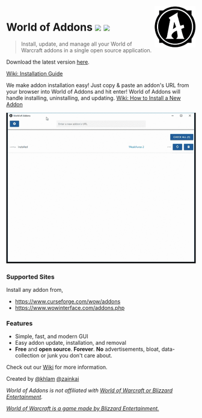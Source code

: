<img align="right" width="110" height="110" src="./assets/200x200.png?raw=true">

# World of Addons <a href="https://ci.appveyor.com/project/khlam/worldofaddons-7jvip"><img src="https://ci.appveyor.com/api/projects/status/github/worldofaddons/worldofaddons?branch=master&svg=true" /></a> <a href="https://discord.gg/NsSM9Fn"><img src="https://img.shields.io/badge/discord-join-7289DA.svg?logo=discord&longCache=true&style=flat" /></a>

> Install, update, and manage all your World of Warcraft addons in a single open source application.

Download the latest version [here](https://github.com/WorldofAddons/worldofaddons/releases).

[Wiki: Installation Guide](https://github.com/WorldofAddons/worldofaddons/wiki/Installation-Guide-%5BWindows-Mac-Linux%5D) 

We make addon installation easy! Just copy & paste an addon's URL from your browser into World of Addons and hit enter!
World of Addons will handle installing, uninstalling, and updating. [Wiki: How to Install a New Addon](https://github.com/WorldofAddons/worldofaddons/wiki/How-to-Use-World-of-Addons#how-to-install-a-new-addon)

![Demo](https://raw.githubusercontent.com/WorldofAddons/worldofaddons.github.io/master/images/demo.gif)

### Supported Sites
Install any addon from,
- https://www.curseforge.com/wow/addons
- https://www.wowinterface.com/addons.php

### Features
- Simple, fast, and modern GUI
- Easy addon update, installation, and removal
- **Free** and **open source**. **Forever**.  **No** advertisements, bloat, data-collection or junk you don't care about.

Check out our [Wiki](https://github.com/WorldofAddons/worldofaddons/wiki) for more information.

Created by
[@khlam](https://github.com/khlam)
[@zainkai](https://github.com/zainkai)


*World of Addons is not affiliated with  [World of Warcraft or Blizzard Entertainment](https://www.blizzard.com/).*


[*World of Warcraft is a game made by Blizzard Entertainment.*](https://www.blizzard.com/)

